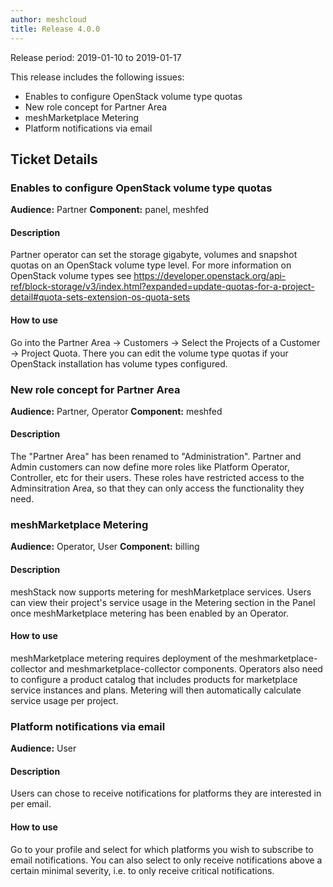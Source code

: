 ```yaml
---
author: meshcloud
title: Release 4.0.0
---
```


Release period: 2019-01-10 to 2019-01-17

This release includes the following issues:
* Enables to configure OpenStack volume type quotas
* New role concept for Partner Area
* meshMarketplace Metering
* Platform notifications via email
<!--truncate-->

## Ticket Details
### Enables to configure OpenStack volume type quotas
**Audience:** Partner
**Component:** panel, meshfed


#### Description
Partner operator can set the storage gigabyte, volumes and snapshot quotas on an OpenStack
volume type level. For more information on OpenStack volume types see
https://developer.openstack.org/api-ref/block-storage/v3/index.html?expanded=update-quotas-for-a-project-detail#quota-sets-extension-os-quota-sets

#### How to use
Go into the Partner Area -> Customers -> Select the Projects of a Customer -> Project Quota.
There you can edit the volume type quotas if your OpenStack installation has volume types configured.

### New role concept for Partner Area
**Audience:** Partner, Operator
**Component:** meshfed


#### Description
The "Partner Area" has been renamed to "Administration". Partner and Admin customers can now define more roles
like Platform Operator, Controller, etc for their users. These roles have restricted access to the
Adminsitration Area, so that they can only access the functionality they need.

### meshMarketplace Metering
**Audience:** Operator, User
**Component:** billing


#### Description
meshStack now supports metering for meshMarketplace services. Users can view their project's service usage in the
Metering section in the Panel once meshMarketplace metering has been enabled by an Operator.

#### How to use
meshMarketplace metering requires deployment of the meshmarketplace-collector and meshmarketplace-collector components.
Operators also need to configure a product catalog that includes products for marketplace service instances and plans.
Metering will then automatically calculate service usage per project.

### Platform notifications via email
**Audience:** User


#### Description
Users can chose to receive notifications for platforms they are interested in per email.

#### How to use
Go to your profile and select for which platforms you wish to subscribe to email notifications. You can also select to only receive notifications above a certain minimal severity, i.e. to only receive critical notifications.

